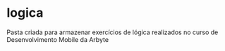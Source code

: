 # logica
Pasta criada para armazenar exercícios de lógica realizados no curso de Desenvolvimento Mobile da Arbyte
